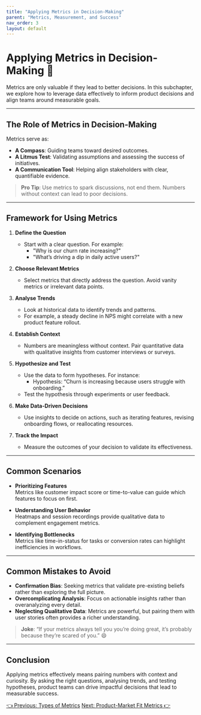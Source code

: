 ```yaml
---
title: "Applying Metrics in Decision-Making"
parent: "Metrics, Measurement, and Success"
nav_order: 3
layout: default
---
```


# Applying Metrics in Decision-Making 🧠

Metrics are only valuable if they lead to better decisions. In this subchapter, we explore how to leverage data effectively to inform product decisions and align teams around measurable goals.

---

## The Role of Metrics in Decision-Making

Metrics serve as:
- **A Compass**: Guiding teams toward desired outcomes.
- **A Litmus Test**: Validating assumptions and assessing the success of initiatives.
- **A Communication Tool**: Helping align stakeholders with clear, quantifiable evidence.

> **Pro Tip**: Use metrics to spark discussions, not end them. Numbers without context can lead to poor decisions.

---

## Framework for Using Metrics

1. **Define the Question**  
   - Start with a clear question. For example:
     - "Why is our churn rate increasing?"  
     - "What’s driving a dip in daily active users?"

2. **Choose Relevant Metrics**  
   - Select metrics that directly address the question. Avoid vanity metrics or irrelevant data points.

3. **Analyse Trends**  
   - Look at historical data to identify trends and patterns.  
   - For example, a steady decline in NPS might correlate with a new product feature rollout.

4. **Establish Context**  
   - Numbers are meaningless without context. Pair quantitative data with qualitative insights from customer interviews or surveys.

5. **Hypothesize and Test**  
   - Use the data to form hypotheses. For instance:
     - Hypothesis: “Churn is increasing because users struggle with onboarding.”  
   - Test the hypothesis through experiments or user feedback.

6. **Make Data-Driven Decisions**  
   - Use insights to decide on actions, such as iterating features, revising onboarding flows, or reallocating resources.

7. **Track the Impact**  
   - Measure the outcomes of your decision to validate its effectiveness.

---

## Common Scenarios

- **Prioritizing Features**  
   Metrics like customer impact score or time-to-value can guide which features to focus on first.

- **Understanding User Behavior**  
   Heatmaps and session recordings provide qualitative data to complement engagement metrics.

- **Identifying Bottlenecks**  
   Metrics like time-in-status for tasks or conversion rates can highlight inefficiencies in workflows.

---

## Common Mistakes to Avoid

- **Confirmation Bias**: Seeking metrics that validate pre-existing beliefs rather than exploring the full picture.  
- **Overcomplicating Analysis**: Focus on actionable insights rather than overanalyzing every detail.  
- **Neglecting Qualitative Data**: Metrics are powerful, but pairing them with user stories often provides a richer understanding.

> **Joke**: “If your metrics always tell you you’re doing great, it’s probably because they’re scared of you.” 😄

---

## Conclusion

Applying metrics effectively means pairing numbers with context and curiosity. By asking the right questions, analysing trends, and testing hypotheses, product teams can drive impactful decisions that lead to measurable success.

<div class="nav-buttons">
    <a href="../6-metrics-measurement-and-success/types-of-metrics" class="btn btn-secondary">👈 Previous: Types of Metrics</a>
    <a href="../6-metrics-measurement-and-success/product-market-fit-metrics" class="btn btn-primary">Next: Product-Market Fit Metrics 👉</a>
</div>